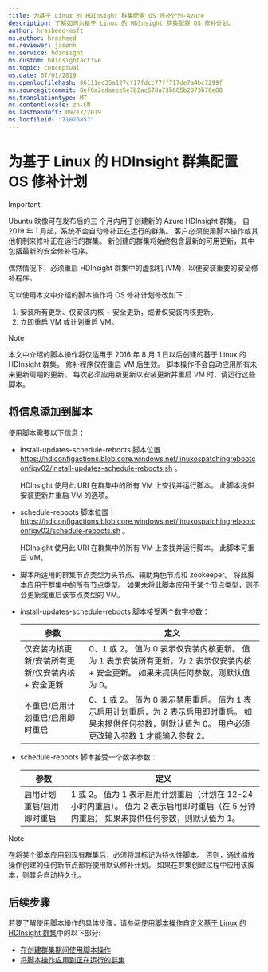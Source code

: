 ```yaml
---
title: 为基于 Linux 的 HDInsight 群集配置 OS 修补计划-Azure
description: 了解如何为基于 Linux 的 HDInsight 群集配置 OS 修补计划。
author: hrasheed-msft
ms.author: hrasheed
ms.reviewer: jasonh
ms.service: hdinsight
ms.custom: hdinsightactive
ms.topic: conceptual
ms.date: 07/01/2019
ms.openlocfilehash: 06111ec35a127cf17fdcc77ff717de7a4bc7299f
ms.sourcegitcommit: 8ef0a2ddaece5e7b2ac678a73b605b2073b76e88
ms.translationtype: MT
ms.contentlocale: zh-CN
ms.lasthandoff: 09/17/2019
ms.locfileid: "71076857"
---
```

# <a name="configure-the-os-patching-schedule-for-linux-based-hdinsight-clusters"></a>为基于 Linux 的 HDInsight 群集配置 OS 修补计划 

> [!IMPORTANT]
> Ubuntu 映像可在发布后的三 个月内用于创建新的 Azure HDInsight 群集。 自 2019 年 1 月起，系统不会自动修补正在运行的群集。 客户必须使用脚本操作或其他机制来修补正在运行的群集。 新创建的群集将始终包含最新的可用更新，其中包括最新的安全修补程序。

偶然情况下，必须重启 HDInsight 群集中的虚拟机 (VM)，以便安装重要的安全修补程序。

可以使用本文中介绍的脚本操作将 OS 修补计划修改如下：

1. 安装所有更新、仅安装内核 + 安全更新，或者仅安装内核更新。
2. 立即重启 VM 或计划重启 VM。

> [!NOTE]  
> 本文中介绍的脚本操作将仅适用于 2016 年 8 月 1 日以后创建的基于 Linux 的 HDInsight 群集。 修补程序仅在重启 VM 后生效。
> 脚本操作不会自动应用所有未来更新周期的更新。 每次必须应用新更新以安装更新并重启 VM 时，请运行这些脚本。

## <a name="add-information-to-the-script"></a>将信息添加到脚本

使用脚本需要以下信息：

- install-updates-schedule-reboots 脚本位置： https://hdiconfigactions.blob.core.windows.net/linuxospatchingrebootconfigv02/install-updates-schedule-reboots.sh 。
    
   HDInsight 使用此 URI 在群集中的所有 VM 上查找并运行脚本。 此脚本提供安装更新并重启 VM 的选项。
  
- schedule-reboots 脚本位置： https://hdiconfigactions.blob.core.windows.net/linuxospatchingrebootconfigv02/schedule-reboots.sh 。
    
   HDInsight 使用此 URI 在群集中的所有 VM 上查找并运行脚本。 此脚本可重启 VM。
  
- 脚本所适用的群集节点类型为头节点、辅助角色节点和 zookeeper。 将此脚本应用于群集中的所有节点类型。 如果未将此脚本应用于某个节点类型，则不会更新或重启该节点类型的 VM。

- install-updates-schedule-reboots 脚本接受两个数字参数：

    | 参数 | 定义 |
    | --- | --- |
    | 仅安装内核更新/安装所有更新/仅安装内核 + 安全更新|0、1 或 2。 值为 0 表示仅安装内核更新。 值为 1 表示安装所有更新，为 2 表示仅安装内核 + 安全更新。 如果未提供任何参数，则默认值为 0。 |
    | 不重启/启用计划重启/启用即时重启 |0、1 或 2。 值为 0 表示禁用重启。 值为 1 表示启用计划重启，为 2 表示启用即时重启。 如果未提供任何参数，则默认值为 0。 用户必须更改输入参数 1 才能输入参数 2。 |
   
 - schedule-reboots 脚本接受一个数字参数：

    | 参数 | 定义 |
    | --- | --- |
    | 启用计划重启/启用即时重启 |1 或 2。 值为 1 表示启用计划重启（计划在 12-24 小时内重启）。 值为 2 表示启用即时重启（在 5 分钟内重启） 如果未提供任何参数，则默认值为 1。 |  

> [!NOTE]
> 在将某个脚本应用到现有群集后，必须将其标记为持久性脚本。 否则，通过缩放操作创建的任何新节点都将使用默认修补计划。 如果在群集创建过程中应用该脚本，则其会自动持久化。


## <a name="next-steps"></a>后续步骤

若要了解使用脚本操作的具体步骤，请参阅[使用脚本操作自定义基于 Linux 的 HDInsight 群集](hdinsight-hadoop-customize-cluster-linux.md)中的以下部分:

* [在创建群集期间使用脚本操作](hdinsight-hadoop-customize-cluster-linux.md#use-a-script-action-during-cluster-creation)
* [将脚本操作应用到正在运行的群集](hdinsight-hadoop-customize-cluster-linux.md#apply-a-script-action-to-a-running-cluster)
